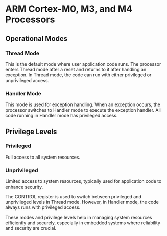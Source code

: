 # ARM Cortex-M0, M3, and M4 Processors

## Operational Modes

### Thread Mode
This is the default mode where user application code runs. The processor enters Thread mode after a reset and returns to it after handling an exception. In Thread mode, the code can run with either privileged or unprivileged access.

### Handler Mode
This mode is used for exception handling. When an exception occurs, the processor switches to Handler mode to execute the exception handler. All code running in Handler mode has privileged access.

## Privilege Levels

### Privileged
Full access to all system resources.

### Unprivileged
Limited access to system resources, typically used for application code to enhance security.

The CONTROL register is used to switch between privileged and unprivileged levels in Thread mode. However, in Handler mode, the code always runs with privileged access.

These modes and privilege levels help in managing system resources efficiently and securely, especially in embedded systems where reliability and security are crucial.
